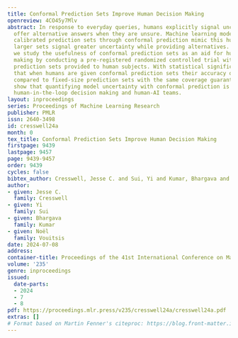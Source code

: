 ```yaml
---
title: Conformal Prediction Sets Improve Human Decision Making
openreview: 4CO45y7Mlv
abstract: In response to everyday queries, humans explicitly signal uncertainty and
  offer alternative answers when they are unsure. Machine learning models that output
  calibrated prediction sets through conformal prediction mimic this human behaviour;
  larger sets signal greater uncertainty while providing alternatives. In this work,
  we study the usefulness of conformal prediction sets as an aid for human decision
  making by conducting a pre-registered randomized controlled trial with conformal
  prediction sets provided to human subjects. With statistical significance, we find
  that when humans are given conformal prediction sets their accuracy on tasks improves
  compared to fixed-size prediction sets with the same coverage guarantee. The results
  show that quantifying model uncertainty with conformal prediction is helpful for
  human-in-the-loop decision making and human-AI teams.
layout: inproceedings
series: Proceedings of Machine Learning Research
publisher: PMLR
issn: 2640-3498
id: cresswell24a
month: 0
tex_title: Conformal Prediction Sets Improve Human Decision Making
firstpage: 9439
lastpage: 9457
page: 9439-9457
order: 9439
cycles: false
bibtex_author: Cresswell, Jesse C. and Sui, Yi and Kumar, Bhargava and Vouitsis, No\"{e}l
author:
- given: Jesse C.
  family: Cresswell
- given: Yi
  family: Sui
- given: Bhargava
  family: Kumar
- given: Noël
  family: Vouitsis
date: 2024-07-08
address:
container-title: Proceedings of the 41st International Conference on Machine Learning
volume: '235'
genre: inproceedings
issued:
  date-parts:
  - 2024
  - 7
  - 8
pdf: https://proceedings.mlr.press/v235/cresswell24a/cresswell24a.pdf
extras: []
# Format based on Martin Fenner's citeproc: https://blog.front-matter.io/posts/citeproc-yaml-for-bibliographies/
---
```

